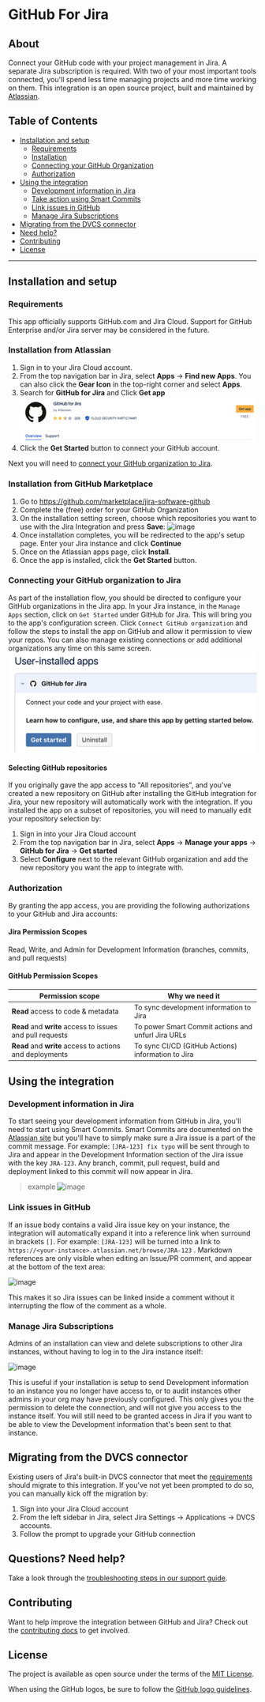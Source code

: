 # GitHub For Jira 

## About

Connect your GitHub code with your project management in Jira. A separate Jira subscription is required. With two of your most important tools connected, you'll spend less time managing projects and more time working on them. This integration is an open source project, built and maintained by [Atlassian](https://atlassian.com).

## Table of Contents
- [Installation and setup](#installation-and-setup)
  - [Requirements](#requirements)
  - [Installation](#installation)
  - [Connecting your GitHub Organization](#connecting-your-github-organization-to-jira)
  - [Authorization](#authorization)
- [Using the integration](#using-the-integration)
  - [Development information in Jira](#development-information-in-jira)
  - [Take action using Smart Commits](#take-action-using-smart-commits)
  - [Link issues in GitHub](#link-issues-in-github)
  - [Manage Jira Subscriptions](#manage-jira-subscriptions)
- [Migrating from the DVCS connector](#migrating-from-the-dvcs-connector)
- [Need help?](#questions-need-help)
- [Contributing](#contributing)
- [License](#license)

--------

## Installation and setup

### Requirements
This app officially supports GitHub.com and Jira Cloud. Support for GitHub Enterprise and/or Jira server may be considered in the future.

### Installation from Atlassian
1. Sign in to your Jira Cloud account.
2. From the top navigation bar in Jira, select **Apps** -> **Find new Apps**. You can also click the **Gear Icon** in the top-right corner and select **Apps**. 
3. Search for **GitHub for Jira** and Click **Get app**
![image](./docs/images/install-app-atlassian.png)
7. Click the **Get Started** button to connect your GitHub account.

Next you will need to [connect your GitHub organization to Jira](#connecting-your-github-organization-to-jira).

### Installation from GitHub Marketplace
1. Go to https://github.com/marketplace/jira-software-github
2. Complete the (free) order for your GitHub Organization
3. On the installation setting screen, choose which repositories you want to use with the Jira Integration and press **Save**:
![image](https://user-images.githubusercontent.com/13207348/46588321-4baf7680-ca68-11e8-872a-a6d48924d655.png)
4. Once installation completes, you will be redirected to the app's setup page. Enter your Jira instance and click **Continue**
5. Once on the Atlassian apps page, click **Install**.
6. Once the app is installed, click the **Get Started** button.

### Connecting your GitHub organization to Jira
As part of the installation flow, you should be directed to configure your GitHub organizations in the Jira app. In your Jira instance, in the `Manage Apps` section, click on `Get Started` under GitHub for Jira.  This will bring you to the app's configuration screen.  Click `Connect GitHub organization` and follow the steps to install the app on GitHub and allow it permission to view your repos. You can also manage existing connections or add additional organizations any time on this same screen.
![image](./docs/images/get-started.png)


#### Selecting GitHub repositories
If you originally gave the app access to "All repositories", and you've created a new repository on GitHub after installing the GitHub integration for Jira, your new repository will automatically work with the integration. If you installed the app on a subset of repositories, you will need to manually edit your repository selection by:
1. Sign in into your Jira Cloud account
2. From the top navigation bar in Jira, select **Apps** -> **Manage your apps** -> **GitHub for Jira** -> **Get started**
3. Select **Configure** next to the relevant GitHub organization and add the new repository you want the app to integrate with.

### Authorization
By granting the app access, you are providing the following authorizations to your GitHub and Jira accounts:

#### Jira Permission Scopes
Read, Write, and Admin for Development Information (branches, commits, and pull requests)

#### GitHub Permission Scopes

|Permission scope|Why we need it|
|---|---|
|**Read** access to code & metadata | To sync development information to Jira|
|**Read** and **write** access to issues and pull requests| To power Smart Commit actions and unfurl Jira URLs|
|**Read** and **write** access to actions and deployments| To sync CI/CD (GitHub Actions) information to Jira|

## Using the integration

### Development information in Jira
To start seeing your development information from GitHub in Jira, you'll need to start using Smart Commits. Smart Commits are documented on the [Atlassian site](https://confluence.atlassian.com/jirasoftwarecloud/processing-issues-with-smart-commits-788960027.html) but you'll have to simply make sure a Jira issue is a part of the commit message. For example: `[JRA-123] fix typo` will be sent through to Jira and appear in the Development Information section of the Jira issue with the key `JRA-123`. Any branch, commit, pull request, build and deployment linked to this commit will now appear in Jira. 

> example
![image](https://user-images.githubusercontent.com/13207348/46588447-61be3680-ca6a-11e8-9976-ba3d1d3c42bf.png)

### Link issues in GitHub
If an issue body contains a valid Jira issue key on your instance, the integration will automatically expand it into a reference link when surround in brackets `[]`. For example: `[JRA-123]` will be turned into a link to `https://<your-instance>.atlassian.net/browse/JRA-123` . Markdown references are only visible when editing an Issue/PR comment, and appear at the bottom of the text area:

![image](https://user-images.githubusercontent.com/13207348/53053377-2c414500-346f-11e9-9f79-8b78681bd60e.png)

This makes it so Jira issues can be linked inside a comment without it interrupting the flow of the comment as a whole.

### Manage Jira Subscriptions

Admins of an installation can view and delete subscriptions to other Jira instances, without having to log in to the Jira instance itself:

![image](https://user-images.githubusercontent.com/13207348/59897474-d2b83b00-93ba-11e9-81cd-93e0f3db0833.png)

This is useful if your installation is setup to send Development information to an instance you no longer have access to, or to audit instances other admins in your org may have previously configured. This only gives you the permission to delete the connection, and will not give you access to the instance itself. You will still need to be granted access in Jira if you want to be able to view the Development information that's been sent to that instance.

## Migrating from the DVCS connector
Existing users of Jira's built-in DVCS connector that meet the [requirements](#requirements) should migrate to this integration. If you've not yet been prompted to do so, you can manually kick off the migration by:
1. Sign into your Jira Cloud account
2. From the left sidebar in Jira, select Jira Settings -> Applications -> DVCS accounts.
3. Follow the prompt to upgrade your GitHub connection

## Questions? Need help?
Take a look through the [troubleshooting steps in our support guide](SUPPORT.md).

## Contributing
Want to help improve the integration between GitHub and Jira? Check out the [contributing docs](CONTRIBUTING.md) to get involved.

## License
The project is available as open source under the terms of the [MIT License](LICENSE).

When using the GitHub logos, be sure to follow the [GitHub logo guidelines](https://github.com/logos).
